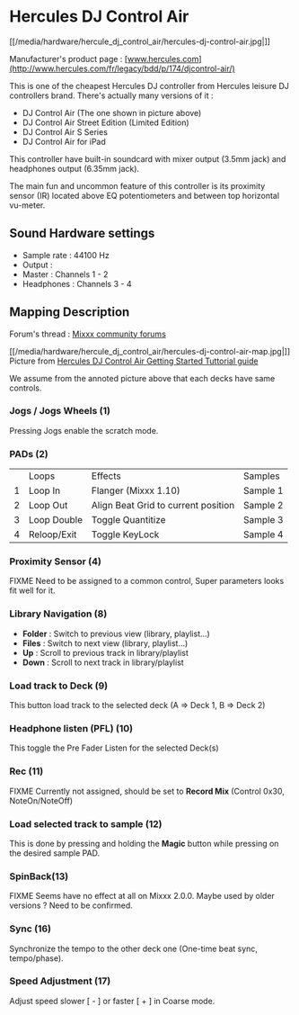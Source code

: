 # Hercules DJ Control Air

[[/media/hardware/hercule_dj_control_air/hercules-dj-control-air.jpg|]]

Manufacturer's product page :
[www.hercules.com](http://www.hercules.com/fr/legacy/bdd/p/174/djcontrol-air/)

This is one of the cheapest Hercules DJ controller from Hercules leisure
DJ controllers brand. There's actually many versions of it :

  - DJ Control Air (The one shown in picture above)
  - DJ Control Air Street Edition (Limited Edition)
  - DJ Control Air S Series
  - DJ Control Air for iPad

This controller have built-in soundcard with mixer output (3.5mm jack)
and headphones output (6.35mm jack).

The main fun and uncommon feature of this controller is its proximity
sensor (IR) located above EQ potentiometers and between top horizontal
vu-meter.

## Sound Hardware settings

  - Sample rate : 44100 Hz
  - Output :
  - Master : Channels 1 - 2
  - Headphones : Channels 3 - 4

## Mapping Description

Forum's thread : [Mixxx community
forums](https://www.mixxx.org/forums/viewtopic.php?f=7&t=3263&p=25704&hilit=air#p25704)

[[/media/hardware/hercule_dj_control_air/hercules-dj-control-air-map.jpg|]]
Picture from [Hercules DJ Control Air Getting Started Tuttorial
guide](http://ts.hercules.com/download/sound/manuals/DJ_AIR/DJCAir_GettingStartedTutorial_ENG.pdf)

We assume from the annoted picture above that each decks have same
controls.

### Jogs / Jogs Wheels (1)

Pressing Jogs enable the scratch mode.

### PADs (2)

|   |             |                                     |          |
| - | ----------- | ----------------------------------- | -------- |
|   | Loops       | Effects                             | Samples  |
| 1 | Loop In     | Flanger (Mixxx 1.10)                | Sample 1 |
| 2 | Loop Out    | Align Beat Grid to current position | Sample 2 |
| 3 | Loop Double | Toggle Quantitize                   | Sample 3 |
| 4 | Reloop/Exit | Toggle KeyLock                      | Sample 4 |

### Proximity Sensor (4)

FIXME Need to be assigned to a common control, Super parameters looks
fit well for it.

### Library Navigation (8)

  - **Folder** : Switch to previous view (library, playlist...)
  - **Files** : Switch to next view (library, playlist...)
  - **Up** : Scroll to previous track in library/playlist
  - **Down** : Scroll to next track in library/playlist

### Load track to Deck (9)

This button load track to the selected deck (A =\> Deck 1, B =\> Deck 2)

### Headphone listen (PFL) (10)

This toggle the Pre Fader Listen for the selected Deck(s)

### Rec (11)

FIXME Currently not assigned, should be set to **Record Mix** (Control
0x30, NoteOn/NoteOff)

### Load selected track to sample (12)

This is done by pressing and holding the **Magic** button while pressing
on the desired sample PAD.

### SpinBack(13)

FIXME Seems have no effect at all on Mixxx 2.0.0. Maybe used by older
versions ? Need to be confirmed.

### Sync (16)

Synchronize the tempo to the other deck one (One-time beat sync,
tempo/phase).

### Speed Adjustment (17)

Adjust speed slower \[ - \] or faster \[ + \] in Coarse mode.
